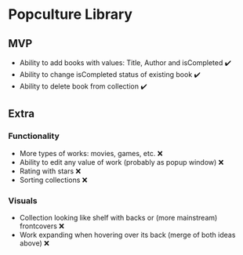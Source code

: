 # Popculture Library
## MVP
- Ability to add books with values: Title, Author and isCompleted ✔️
- Ability to change isCompleted status of existing book ✔️
- Ability to delete book from collection ✔️
## Extra
### Functionality
- More types of works: movies, games, etc. ❌
- Ability to edit any value of work (probably as popup window) ❌
- Rating with stars ❌
- Sorting collections ❌
### Visuals
- Collection looking like shelf with backs or (more mainstream) frontcovers ❌
- Work expanding when hovering over its back (merge of both ideas above) ❌
